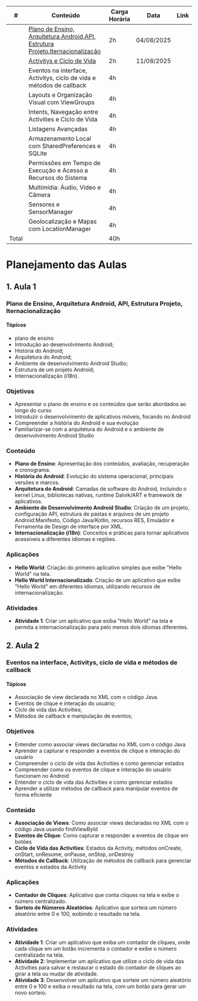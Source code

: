 


| #  | Conteúdo                                                                                   | Carga Horária  |Data      | Link |
|----|--------------------------------------------------------------------------------------------|----------------|----------|------|
|   | [Plano de Ensino, Arquitetura Android,API, Estrutura Projeto,Iternacionalização](#1-aula-1) | 2h             |04/08/2025|      |
|   | [Activitys e Ciclo de Vida](#2-aula-2) | 2h             |11/08/2025|      |
|   | Eventos na interface, Activitys, ciclo de vida e  métodos de callback                       | 4h             |          |      |
|   | Layouts e Organização Visual com ViewGroups                                                 | 4h             |          |      |
|   | Intents, Navegação entre Activities e Ciclo de Vida                                         | 4h             |          |      |
|   | Listagens Avançadas                                                                         | 4h             |          |      |
|   | Armazenamento Local com SharedPreferences e SQLite                                          | 4h             |          |      |
|   | Permissões em Tempo de Execução e Acesso a Recursos do Sistema                              | 4h             |          |      |
|   | Multimídia: Áudio, Vídeo e Câmera                                                           | 4h             |          |      |
|   | Sensores e SensorManager                                                                    | 4h             |          |      |
|  | Geolocalização e Mapas com LocationManager                                                   | 4h             |          |      |
| Total|                                                                                          | 40h            |          |      |

# Planejamento das Aulas
## 1. Aula 1 
### Plano de Ensino, Arquitetura Android, API, Estrutura Projeto, Iternacionalização
#### Tópicos
- plano de ensino
- Introdução ao desenvolvimento Android;
- História do Android;
- Arquitetura do Android;
- Ambiente de desenvolvimento Android Studio;
- Estrutura de um projeto Android;
- Internacionalização (i18n).
### Objetivos
* Apresentar o plano de ensino e os conteúdos que serão abordados ao longo do curso
* Introduzir o desenvolvimento de aplicativos móveis, focando no Android
* Compreender a história do Android e sua evolução
* Familiarizar-se com a arquitetura do Android e o ambiente de desenvolvimento Android Studio
### Conteúdo
* **Plano de Ensino**: Apresentação dos conteúdos, avaliação, recuperação e cronograma.
* **História do Android**: Evolução do sistema operacional, principais versões e marcos.
* **Arquitetura do Android**: Camadas de software do Android, incluindo o kernel Linux, bibliotecas nativas, runtime Dalvik/ART e framework de aplicativos.
* **Ambiente de Desenvolvimento Android Studio**: Criação de um projeto, configuração API, estrutura de pastas e arquivos de um projeto Android:Manifesto, Código Java/Kotlin, recursos RES, Emulador  e Ferramenta de Design de interface por XML.
* **Internacionalização (i18n)**: Conceitos e práticas para tornar aplicativos acessíveis a diferentes idiomas e regiões.
### Aplicações
* **Hello World**: Criação do primeiro aplicativo simples que exibe "Hello World" na tela.
* **Hello World Internacionalizado**: Criação de um aplicativo que exibe "Hello World" em diferentes idiomas, utilizando recursos de internacionalização.
<!--* **Contador de Cliques**: Aplicativo que conta cliques na tela e exibe o número centralizado.
* **Sorteio de Números Aleatórios**: Aplicativo que sorteia um número aleatório entre 0 e 100, exibindo o resultado na tela.  -->

### Atividades
* **Atividade 1**: Criar um aplicativo que exiba "Hello World" na tela e permita a internacionalização para pelo menos dois idiomas diferentes.
<!-- * **Atividade 2**: Desenvolver um contador de cliques que exiba o número de cliques em um TextView centralizado na tela.
* **Atividade 3**: Criar um aplicativo que sorteie um número aleatório entre 0 e 100 e exiba o resultado na tela.  -->

## 2. Aula 2
### Eventos na interface, Activitys, ciclo de vida e  métodos de callback
#### Tópicos
- Associação de view declarada no XML com o código Java.
- Eventos de clique e interação do usuário;
- Ciclo de vida das Activities;
- Métodos de callback e manipulação de eventos;
### Objetivos
* Entender como associar views declaradas no XML com o código Java
* Aprender a capturar e responder a eventos de clique e interação do usuário
* Compreender o ciclo de vida das Activities e como gerenciar estados
* Compreender como os eventos de clique e interação do usuário funcionam no Android
* Entender o ciclo de vida das Activities e como gerenciar estados
* Aprender a utilizar métodos de callback para manipular eventos de forma eficiente
### Conteúdo
* **Associação de Views**: Como associar views declaradas no XML com o código Java usando findViewById
* **Eventos de Clique**: Como capturar e responder a eventos de clique em botões
* **Ciclo de Vida das Activities**: Estados da Activity, métodos onCreate, onStart, onResume, onPause, onStop, onDestroy
* **Métodos de Callback**: Utilização de métodos de callback para gerenciar eventos e estados da Activity
### Aplicações
* **Contador de Cliques**: Aplicativo que conta cliques na tela e exibe o número centralizado.
* **Sorteio de Números Aleatórios**: Aplicativo que sorteia um número aleatório entre 0 e 100, exibindo o resultado na tela.
### Atividades
* **Atividade 1**: Criar um aplicativo que exiba um contador de cliques, onde cada clique em um botão incrementa o contador e exibe o número centralizado na tela.
* **Atividade 2**: Implementar um aplicativo que utilize o  ciclo de vida das Activities para salvar e restaurar o estado do contador de cliques ao girar a tela ou mudar de atividade.
* **Atividade 3**: Desenvolver um aplicativo que sorteie um número aleatório entre 0 e 100 e exiba o resultado na tela, com um botão para gerar um novo sorteio.


